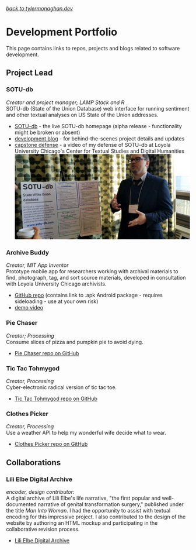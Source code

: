 *[back to tylermonaghan.dev](index.md)*  

# Development Portfolio
This page contains links to repos, projects and blogs related to software development.  
## Project Lead
### SOTU-db
*Creator and project manager; LAMP Stack and R*   
SOTU-db (State of the Union Database) web interface for running sentiment and other textual analyses on US State of the Union addresses.  
- [SOTU-db](http://www.sotu-db.com) - the live SOTU-db homepage (alpha release - functionality might be broken or absent)  
- [development blog](http://blog.sotu-db.com) - for behind-the-scenes project details and updates  
- [capstone defense](https://luc.hosted.panopto.com/Panopto/Pages/Viewer.aspx?id=a156a239-eef4-411f-bb3e-a9ac014af9a9) - a video of my defense of SOTU-db at Loyola University Chicago's Center for Textual Studies and Digital Humanities
![Tyler Monaghan standing and gesturing in front of a poster with text about SOTU-db](img/sotu-db-at-HGSA-2018-500w.jpg)

### Archive Buddy
*Creator, MIT App Inventor*  
Prototype mobile app for researchers working with archival materials to find, photograph, tag, and sort source materials, developed in consultation with Loyola University Chicago archivists.
- [GitHub repo](https://github.com/tymonaghan/archive-buddy) (contains link to .apk Android package - requires sideloading - use at your own risk)
- [demo video](https://youtu.be/-juLrUvyT34)

### Pie Chaser
*Creator; Processing*  
Consume slices of pizza and pumpkin pie to avoid dying.
- [Pie Chaser repo on GitHub](https://github.com/tymonaghan/pie-chaser)

### Tic Tac Tohmygod
*Creator, Processing*  
Cyber-electronic radical version of tic tac toe.
- [Tic Tac Tohmygod repo on GitHub](https://github.com/tymonaghan/tic-tac-tohmygod)

### Clothes Picker
*Creator, Processing*  
Use a weather API to help my wonderful wife decide what to wear.
- [Clothes Picker repo on GitHub](https://github.com/tymonaghan/clothes-picker)  

## Collaborations
### Lili Elbe Digital Archive
*encoder, design contributor:*  
A digital archive of Lili Elbe's life narrative, "the first popular and well-documented narrative of genital transformation surgery," published under the title *Man Into Woman*. I had the opportunity to assist with textual encoding for this impressive project. I also contributed to the design of the website by authoring an HTML mockup and participating in the collaborative revision process.  
- [Lili Elbe Digital Archive](http://www.lilielbe.org)